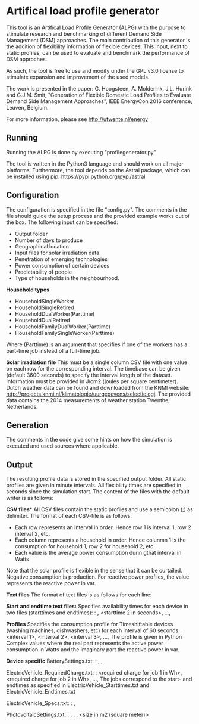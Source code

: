 Artifical load profile generator
==============

This tool is an Artifical Load Profile Generator (ALPG) with the purpose to stimulate research and benchmarking of different Demand Side Management (DSM) approaches. The main contribution of this generator is the addition of flexibility information of flexible devices. This input, next to static profiles, can be used to evaluate and benchmark the performance of DSM approches. 

As such, the tool is free to use and modify under the GPL v3.0 license to stimulate expansion and improvement of the used models. 

The work is presented in the paper: G. Hoogsteen, A. Molderink, J.L. Hurink and G.J.M. Smit, "Generation of Flexible Domestic Load Profiles to Evaluate Demand Side Management Approaches", IEEE EnergyCon 2016 conference, Leuven, Belgium.

For more information, please see http://utwente.nl/energy

Running
--------------

Running the ALPG is done by executing "profilegenerator.py"

The tool is written in the Python3 language and should work on all major platforms. Furthermore, the tool depends on the Astral package, which can be installed using pip:
https://pypi.python.org/pypi/astral


Configuration
--------------

The configuration is specified in the file "config.py". The comments in the file should guide the setup process and the provided example works out of the box. The following input can be specified:
- Output folder
- Number of days to produce
- Geographical location
- Input files for solar irradiation data
- Penetration of emerging technologies
- Power consumption of certain devices
- Predictability of people
- Type of households in the neighbourhood.

**Household types**
- HouseholdSingleWorker
- HouseholdSingleRetired
- HouseholdDualWorker(Parttime)
- HouseholdDualRetired
- HouseholdFamilyDualWorker(Parttime)
- HouseholdFamilySingleWorker(Parttime)

Where (Parttime) is an argument that specifies if one of the workers has a part-time job instead of a full-time job.	
	
**Solar irradiation file**
This must be a single column CSV file with one value on each row for the corresponding interval. The timebase can be given (default 3600 seconds) to specify the interval length of the dataset. Information must be provided in J/cm2 (joules per square centimeter). Dutch weather data can be found and downloaded from the KNMI website: http://projects.knmi.nl/klimatologie/uurgegevens/selectie.cgi. The provided data contains the 2014 measurements of weather station Twenthe, Netherlands.

Generation
--------------

The comments in the code give some hints on how the simulation is executed and used sources where applicable. 


Output
--------------

The resulting profile data is stored in the specified output folder. All static profiles are given in minute intervals. All flexibility times are specified in seconds since the simulation start. The content of the files with the default writer is as follows:

**CSV files***
All CSV files contain the static profiles and use a semicolon (;) as delimiter. The format of each CSV-file is as follows: 
- Each row represents an interval in order. Hence row 1 is interval 1, row 2 interval 2, etc.
- Each column represents a household in order. Hence colunmn 1 is the consumption for household 1, row 2 for household 2, etc.
- Each value is the average power consumption durin gthat interval in Watts

Note that the solar profile is flexible in the sense that it can be curtailed. Negative consumption is production. For reactive power profiles, the value represents the reactive power in var.

**Text files**
The format of text files is as follows for each line:

**Start and endtime text files:**
Specifies availability times for each device in two files (starttimes and endtimes):
<houseID>: <startTime1 in seconds>, <starttime 2 in seconds>, ..., <starttime n in seconds>

**Profiles**
Specifies the consumption profile for Timeshiftable devices (washing machines, dishwashers, etc) for each interval of 60 seconds:
<houseID>: <interval 1>, <interval 2>, <interval 3>, ..., <interval n>
The profile is given in Python Complex values where the real part represents the active power consumption in Watts and the imaginary part the reactive power in var.

**Device specific**
BatterySettings.txt:
<houseID>: <maximum power in W>, <capacity in Wh>, <initial SoC in Wh>

ElectricVehicle_RequiredCharge.txt:
<houseID>: <required charge for job 1 in Wh>, <required charge for job 2 in Wh>, ...,<required charge for job n in Wh>
The jobs correspond to the start- and endtimes as specified in ElectricVehicle_Starttimes.txt and ElectricVehicle_Endtimes.txt

ElectricVehicle_Specs.txt:
<houseID>: <battery capacity in Wh>, <maximum charging power in W>

PhotovoltaicSettings.txt:
<houseID>: <angle in degrees>, <aimuth in degrees>, <efficiency in percent>, <size in m2 (square meter)>

